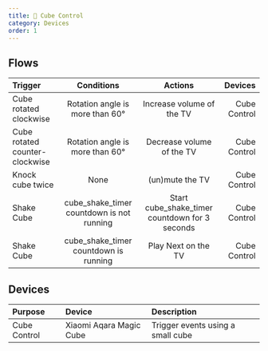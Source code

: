 ```yaml
---
title: 🧊 Cube Control
category: Devices
order: 1
---
```


## Flows

| Trigger       | Conditions    | Actions | Devices |
|:------------- |:-------------:|:-------:| ------: |
| Cube rotated clockwise | Rotation angle is more than 60° | Increase volume of the TV | Cube Control |
| Cube rotated counter-clockwise | Rotation angle is more than 60° | Decrease volume of the TV | Cube Control |
| Knock cube twice | None | (un)mute the TV | Cube Control | 
| Shake Cube | cube_shake_timer countdown is not running | Start cube_shake_timer countdown for 3 seconds | Cube Control |
| Shake Cube | cube_shake_timer countdown is running | Play Next on the TV | Cube Control |

## Devices

| Purpose | Device | Description |
|:------- | :----- | :---------- |
| Cube Control | Xiaomi Aqara Magic Cube | Trigger events using a small cube |
